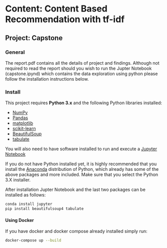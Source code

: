 # Content: Content Based Recommendation with tf-idf
## Project: Capstone

### General
The report.pdf contains all the details of project and findings. Although not required to read 
the report should you wish to run the Jupter Notebook (capstone.ipynd) which contains the data
exploration using python please follow the installation instructions below.

### Install

This project requires **Python 3.x** and the following Python libraries installed:

- [NumPy](http://www.numpy.org/)
- [Pandas](http://pandas.pydata.org)
- [matplotlib](http://matplotlib.org/)
- [scikit-learn](http://scikit-learn.org/stable/)
- [BeautifulSoup](https://www.crummy.com/software/BeautifulSoup/)
- [tabulate](https://pypi.python.org/pypi/tabulate)

You will also need to have software installed to run and execute a [Jupyter Notebook](https://jupyter.org/)

If you do not have Python installed yet, it is highly recommended that you install the 
[Anaconda](http://continuum.io/downloads) distribution of Python, which already has 
some of the above packages and more included. Make sure that you select the 
Python 3.X installer.

After installation Jupter Notebook and the last two packages can be installed as follows:
   
```bash
conda install jupyter
pip install beautifulsoup4 tabulate
```

#### Using Docker
If you have docker and docker compose already installed simply run:
```bash
docker-compose up --build
```


